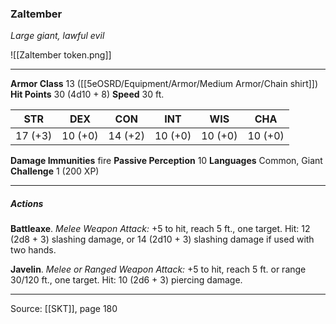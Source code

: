 ### Zaltember
_Large giant, lawful evil_

![[Zaltember token.png]]


---

**Armor Class** 13 ([[5eOSRD/Equipment/Armor/Medium Armor/Chain shirt]])
**Hit Points** 30 (4d10 + 8)
**Speed** 30 ft.

| STR     | DEX     | CON     | INT     | WIS     | CHA     |
|---------|---------|---------|---------|---------|---------|
| 17 (+3) | 10 (+0) | 14 (+2) | 10 (+0) | 10 (+0) | 10 (+0) |

**Damage Immunities** fire
**Passive Perception** 10
**Languages** Common, Giant
**Challenge** 1 (200 XP)

---

##### Actions
**Battleaxe**. _Melee Weapon Attack:_ +5 to hit, reach 5 ft., one target. Hit: 12 (2d8 + 3) slashing damage, or 14 (2d10 + 3) slashing damage if used with two hands.

**Javelin**. _Melee or Ranged Weapon Attack:_ +5 to hit, reach 5 ft. or range 30/120 ft., one target. Hit: 10 (2d6 + 3) piercing damage.


---

Source: [[SKT]], page 180